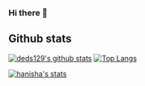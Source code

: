 ### Hi there 👋

## Github stats
[![deds129's github stats](https://github-readme-stats.vercel.app/api?username=deds129)](https://github.com/anuraghazra/github-readme-stats)
[![Top Langs](https://github-readme-stats.vercel.app/api/top-langs/?username=deds129&layout=compact)](https://github.com/anuraghazra/github-readme-stats)  

[![hanisha's stats](https://badge42.herokuapp.com/api/stats/hanisha?cursus=42)](https://profile.intra.42.fr/users/hanisha)
